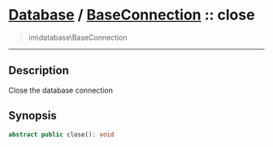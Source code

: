 # [Database](db.md) / [BaseConnection](db-BaseConnection.md) :: close
 > im\database\BaseConnection
____

## Description
Close the database connection

## Synopsis
```php
abstract public close(): void
```
